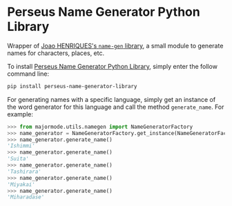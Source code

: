 # Perseus Name Generator Python Library

Wrapper of [Joao HENRIQUES's `name-gen` library](https://github.com/jotaf98/name-gen), a small module to generate names for characters, places, etc.

To install [Perseus Name Generator Python Library](https://github.com/dcaune/perseus-name-generator-python-library), simply enter the follow command line:

```bash
pip install perseus-name-generator-library
```

For generating names with a specific language, simply get an instance of the word generator for this language and call the method `generate_name`. For example:

```python
>>> from majormode.utils.namegen import NameGeneratorFactory
>>> name_generator = NameGeneratorFactory.get_instance(NameGeneratorFactory.Language.Japanese)
>>> name_generator.generate_name()
'Ishimmi'
>>> name_generator.generate_name()
'Suita'
>>> name_generator.generate_name()
'Tashirara'
>>> name_generator.generate_name()
'Miyakai'
>>> name_generator.generate_name()
'Miharadase'
```
